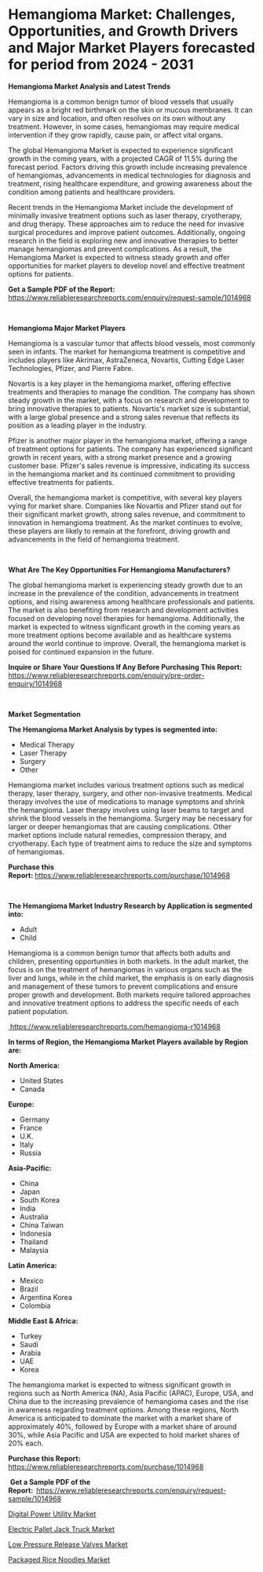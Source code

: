 <p><h1>Hemangioma Market: Challenges, Opportunities, and Growth Drivers and Major Market Players forecasted for period from 2024 - 2031</h1></p><p><strong>Hemangioma Market Analysis and Latest Trends</strong></p>
<p><p>Hemangioma is a common benign tumor of blood vessels that usually appears as a bright red birthmark on the skin or mucous membranes. It can vary in size and location, and often resolves on its own without any treatment. However, in some cases, hemangiomas may require medical intervention if they grow rapidly, cause pain, or affect vital organs.</p><p>The global Hemangioma Market is expected to experience significant growth in the coming years, with a projected CAGR of 11.5% during the forecast period. Factors driving this growth include increasing prevalence of hemangiomas, advancements in medical technologies for diagnosis and treatment, rising healthcare expenditure, and growing awareness about the condition among patients and healthcare providers.</p><p>Recent trends in the Hemangioma Market include the development of minimally invasive treatment options such as laser therapy, cryotherapy, and drug therapy. These approaches aim to reduce the need for invasive surgical procedures and improve patient outcomes. Additionally, ongoing research in the field is exploring new and innovative therapies to better manage hemangiomas and prevent complications. As a result, the Hemangioma Market is expected to witness steady growth and offer opportunities for market players to develop novel and effective treatment options for patients.</p></p>
<p><strong>Get a Sample PDF of the Report:&nbsp;</strong> <a href="https://www.reliableresearchreports.com/enquiry/request-sample/1014968">https://www.reliableresearchreports.com/enquiry/request-sample/1014968</a></p>
<p>&nbsp;</p>
<p><strong>Hemangioma Major Market Players</strong></p>
<p><p>Hemangioma is a vascular tumor that affects blood vessels, most commonly seen in infants. The market for hemangioma treatment is competitive and includes players like Akrimax, AstraZeneca, Novartis, Cutting Edge Laser Technologies, Pfizer, and Pierre Fabre.</p><p>Novartis is a key player in the hemangioma market, offering effective treatments and therapies to manage the condition. The company has shown steady growth in the market, with a focus on research and development to bring innovative therapies to patients. Novartis's market size is substantial, with a large global presence and a strong sales revenue that reflects its position as a leading player in the industry.</p><p>Pfizer is another major player in the hemangioma market, offering a range of treatment options for patients. The company has experienced significant growth in recent years, with a strong market presence and a growing customer base. Pfizer's sales revenue is impressive, indicating its success in the hemangioma market and its continued commitment to providing effective treatments for patients.</p><p>Overall, the hemangioma market is competitive, with several key players vying for market share. Companies like Novartis and Pfizer stand out for their significant market growth, strong sales revenue, and commitment to innovation in hemangioma treatment. As the market continues to evolve, these players are likely to remain at the forefront, driving growth and advancements in the field of hemangioma treatment.</p></p>
<p>&nbsp;</p>
<p><strong>What Are The Key Opportunities For Hemangioma Manufacturers?</strong></p>
<p><p>The global hemangioma market is experiencing steady growth due to an increase in the prevalence of the condition, advancements in treatment options, and rising awareness among healthcare professionals and patients. The market is also benefiting from research and development activities focused on developing novel therapies for hemangioma. Additionally, the market is expected to witness significant growth in the coming years as more treatment options become available and as healthcare systems around the world continue to improve. Overall, the hemangioma market is poised for continued expansion in the future.</p></p>
<p><strong>Inquire or Share Your Questions If Any Before Purchasing This Report:</strong> <a href="https://www.reliableresearchreports.com/enquiry/pre-order-enquiry/1014968">https://www.reliableresearchreports.com/enquiry/pre-order-enquiry/1014968</a></p>
<p>&nbsp;</p>
<p><strong>Market Segmentation</strong></p>
<p><strong>The Hemangioma Market Analysis by types is segmented into:</strong></p>
<p><ul><li>Medical Therapy</li><li>Laser Therapy</li><li>Surgery</li><li>Other</li></ul></p>
<p><p>Hemangioma market includes various treatment options such as medical therapy, laser therapy, surgery, and other non-invasive treatments. Medical therapy involves the use of medications to manage symptoms and shrink the hemangioma. Laser therapy involves using laser beams to target and shrink the blood vessels in the hemangioma. Surgery may be necessary for larger or deeper hemangiomas that are causing complications. Other market options include natural remedies, compression therapy, and cryotherapy. Each type of treatment aims to reduce the size and symptoms of hemangiomas.</p></p>
<p><strong>Purchase this Report:&nbsp;</strong><a href="https://www.reliableresearchreports.com/purchase/1014968">https://www.reliableresearchreports.com/purchase/1014968</a></p>
<p>&nbsp;</p>
<p><strong>The Hemangioma Market Industry Research by Application is segmented into:</strong></p>
<p><ul><li>Adult</li><li>Child</li></ul></p>
<p><p>Hemangioma is a common benign tumor that affects both adults and children, presenting opportunities in both markets. In the adult market, the focus is on the treatment of hemangiomas in various organs such as the liver and lungs, while in the child market, the emphasis is on early diagnosis and management of these tumors to prevent complications and ensure proper growth and development. Both markets require tailored approaches and innovative treatment options to address the specific needs of each patient population.</p></p>
<p><a href="https://www.reliableresearchreports.com/hemangioma-r1014968">&nbsp;https://www.reliableresearchreports.com/hemangioma-r1014968</a></p>
<p><strong>In terms of Region, the Hemangioma Market Players available by Region are:</strong></p>
<p>
    <p> <strong> North America: </strong>
        <ul>
            <li>United States</li>
            <li>Canada</li>
        </ul>
        </p> 
    <p> <strong> Europe: </strong>
        <ul>
            <li>Germany</li>
            <li>France</li>
            <li>U.K.</li>
            <li>Italy</li>
            <li>Russia</li>
        </ul>
        </p> 
    <p> <strong> Asia-Pacific: </strong>
        <ul>
            <li>China</li>
            <li>Japan</li>
            <li>South Korea</li>
            <li>India</li>
            <li>Australia</li>
            <li>China Taiwan</li>
            <li>Indonesia</li>
            <li>Thailand</li>
            <li>Malaysia</li>
        </ul>
        </p> 
    <p> <strong> Latin America: </strong>
        <ul>
            <li>Mexico</li>
            <li>Brazil</li>
            <li>Argentina Korea</li>
            <li>Colombia</li>
        </ul>
        </p> 
    <p> <strong> Middle East & Africa: </strong>
        <ul>
            <li>Turkey</li>
            <li>Saudi</li>
            <li>Arabia</li>
            <li>UAE</li>
            <li>Korea</li>
        </ul>
    </p>
    </p>
<p><p>The hemangioma market is expected to witness significant growth in regions such as North America (NA), Asia Pacific (APAC), Europe, USA, and China due to the increasing prevalence of hemangioma cases and the rise in awareness regarding treatment options. Among these regions, North America is anticipated to dominate the market with a market share of approximately 40%, followed by Europe with a market share of around 30%, while Asia Pacific and USA are expected to hold market shares of 20% each.</p></p>
<p><strong>Purchase this Report: </strong><a href="https://www.reliableresearchreports.com/purchase/1014968">https://www.reliableresearchreports.com/purchase/1014968</a></p>
<p>&nbsp;<strong>Get a Sample PDF of the Report:&nbsp;&nbsp;</strong><a href="https://www.reliableresearchreports.com/enquiry/request-sample/1014968">https://www.reliableresearchreports.com/enquiry/request-sample/1014968</a></p>
<p><strong></strong></p>
<p><p><a href="https://github.com/cecuraprangm/Market-Research-Report-List-2/blob/main/digital-power-utility-market.md">Digital Power Utility Market</a></p><p><a href="https://github.com/fiixsa/Market-Research-Report-List-2/blob/main/electric-pallet-jack-truck-market.md">Electric Pallet Jack Truck Market</a></p><p><a href="https://www.linkedin.com/pulse/low-pressure-release-valves-market-size-cagr-trends-2024-2030-jjt1e?trackingId=MjyKWdc%2FyTrPByofT20Oqg%3D%3D">Low Pressure Release Valves Market</a></p><p><a href="https://www.linkedin.com/pulse/packaged-rice-noodles-market-trends-forecast-competitive-analysis-zoodc?trackingId=m2r5K%2BEXGu0nGCK0U48W7w%3D%3D">Packaged Rice Noodles Market</a></p></p>